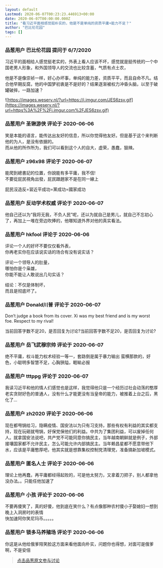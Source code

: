 ```yaml
---
layout: default
Lastmod: 2020-06-07T00:23:23.446913+00:00
date: 2020-06-07T00:00:00.000Z
title: "看习近平面相感觉挺朴实的，他是不是单纯的资质平庸+能力不足？"
author: "巴比伦花园"
tags: []
---
```



### 品葱用户 **巴比伦花园** 提问于 6/7/2020
    
习近平的面相给人感觉挺老实的，外表上看人应该不坏，感觉就是挺传统的一个中国老男人形象，和外国领导人的交流也比较含蓄，气质有点土农，  
  
他是不是像崇祯一样，好心办坏事，单纯的能力差，资质平平，而且自命不凡。结合他早期反腐，他的中国梦初衷是不是好的？结果逐渐被权力冲昏头脑，以至于破罐破摔，一路加速？  
  
![https://images.weserv.nl/?url=https://i.imgur.com/JES6zsv.gif](https://images.weserv.nl/?url=https%3A%2F%2Fi.imgur.com%2FJES6zsv.gif)
    
                

### 品葱用户 **圣锹游侠** 评论于 2020-06-06
        
笑是本能的语言，能传达出友好的信息，所以你觉得他友好。但是基于这个来判断他的为人，是没有依据的。  
而从他的所作所为，我们可以看到这个人的自大，虚荣，愚蠢，狠辣。
        
                

### 品葱用户 **z96x98** 评论于 2020-06-07
        
能爬到總書記的位置，你說能有多平庸，我不信!  
不要從屁民視角出發，屁民跟趙家不是在同一線上  
  
屁民沒造反=習近平成功=黨成功=國家成功
        
                

### 品葱用户 **反动学术权威** 评论于 2020-06-07
        
他自己还以为“我将无我，不负人民”呢，还以为就自己是男儿，就自己不忘初心了，再加上一堆在旁边吹捧的，他哪知道外界对他的真实看法。
        
                

### 品葱用户 **hkfool** 评论于 2020-06-06
        
评论一个人的好坏不要仅仅看外表，  
你再老实你在应该说实话的场合有没有说实话？  
  
评论一个领导人的肚量，  
哪怕你是个枭雄，  
你能不能让人敢说出几句实话？  
  
结论：不仅是体制坏，  
而且是彻底坏了。
        
                

### 品葱用户 **Donald川普** 评论于 2020-06-07
        
Don’t judge a book from its cover. Xi was my best friend and is my worst foe. Respect to my rival!  
  
当前回答字数不足20，是否回复为讨论?当前回答字数不足20，是否回复为讨论?
        
                

### 品葱用户 **岳飞武穆宗帅** 评论于 2020-06-07
        
绝不平庸，权斗能力权术经验一等一，套路倒是属于暴力输出 蛮横那款的，好色，小聪明多智慧不足，心胸狭隘，睚眦必报
        
                

### 品葱用户 **tttppg** 评论于 2020-06-07
        
我读习近平和他的情人们感觉也是这样，我觉得他只是一个经历过社会动荡的憨厚老实贪财好色的普通人，没有什么才能更没有当皇帝的能力，被推着上台之后，黑化了…
        
                

### 品葱用户 **zh2020** 评论于 2020-06-06
        
现在都甩锅给习，隐瞒疫情、国安法以为只有习支持，那些有权有利益的其实都支持，现在玩砸就甩锅，好保党保他们的利益。中共为了集团利益，可以废掉任何人。就拿国安法说吧，共产党不可能同意你搞民主，当年越南朝鲜就是例子，外部接壤国家都不允许民主，怎么可能允许内部搞民主。当年赖昌星都不愿意带他下水，应该是平庸憨厚吧，他其实就是想靠集权控制党清理党，准备搞新加坡模式。
        
                

### 品葱用户 **匿名人士** 评论于 2020-06-06
        
理论上他再蠢，再平庸都经得起败的，可是他太努力，又拿着刀把子，别人都拿他没办法。。只能任他加速了
        
                

### 品葱用户 **小孩** 评论于 2020-06-06
        
不要再傻笑了，真的好傻，他到底在笑什么？有点像那种农村傻小子娶媳妇一想到晚上入洞房时的表情  
快加速阿你笑尼玛币。。。。。
        
                

### 品葱用户 **锁多马养殖场** 评论于 2020-06-06
        
你这是从他给俄爹陪笑脸这方面来看他面向朴实，问题你也得想，对面可是俄爹啊，不是安倍
        
                





> [点击品葱原文参与讨论](https://pincong.rocks/question/26838)

